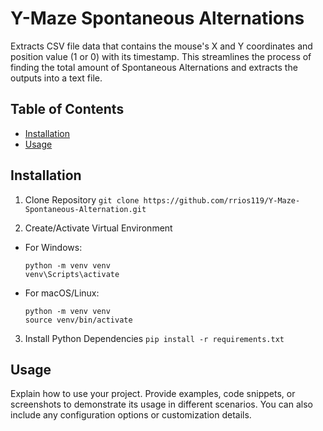 # Y-Maze Spontaneous Alternations

Extracts CSV file data that contains the mouse's X and Y coordinates and position value (1 or 0) with its timestamp. This streamlines the process of finding the total amount of Spontaneous Alternations and extracts the outputs into a text file.

## Table of Contents

- [Installation](#installation)
- [Usage](#usage)

## Installation

1. Clone Repository
``` git clone https://github.com/rrios119/Y-Maze-Spontaneous-Alternation.git ```

2. Create/Activate Virtual Environment
- For Windows:
  ```
  python -m venv venv
  venv\Scripts\activate
  ```
- For macOS/Linux:
  ```
  python -m venv venv
  source venv/bin/activate
  ```

3. Install Python Dependencies
``` pip install -r requirements.txt ```

## Usage

Explain how to use your project. Provide examples, code snippets, or screenshots to demonstrate its usage in different scenarios. You can also include any configuration options or customization details.

